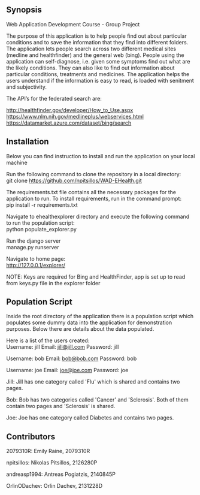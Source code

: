 ## Synopsis

Web Application Development Course - Group Project

The purpose of this application is to help people find out about particular conditions and to save the information that they find into different folders. The application lets people search across two different medical sites (medline and healthfinder) and the general web (bing).
People using the application can self-diagnose, i.e. given some symptoms find out what are the likely conditions. They can also like to find out information about particular conditions, treatments and medicines. The application helps the users understand if the information is easy to read, is loaded with senitment and subjectivity.

The API’s for the federated search are:

http://healthfinder.gov/developer/How_to_Use.aspx
https://www.nlm.nih.gov/medlineplus/webservices.html
https://datamarket.azure.com/dataset/bing/search

## Installation

Below you can find instruction to install and run the application on your local machine

Run the following command to clone the repository in a local directory:
<br />
git clone https://github.com/npitsillos/WAD-EHealth.git

The requirements.txt file contains all the necessary packages for the application to run.
To install requirements, run in the command prompt:
<br />
pip install -r requirements.txt

Navigate to ehealthexplorer directory and execute the following command to run the population script:
<br />
python populate_explorer.py

Run the django server
<br />
manage.py runserver

Navigate to home page:
<br />
http://127.0.0.1/explorer/

NOTE: Keys are required for Bing and HealthFinder, app is set up to read from keys.py file in the explorer folder

## Population Script

Inside the root directory of the application there is a population script which populates some dummy data into the application for demonstration purposes.
Below there are details about the data populated.

Here is a list of the users created: <br />
Username: jill
Email: jill@jill.com
Password: jill

Username: bob
Email: bob@bob.com
Password: bob

Username: joe
Email: joe@joe.com
Password: joe

Jill:
Jill has one category called 'Flu' which is shared and contains two pages.

Bob:
Bob has two categories called 'Cancer' and 'Sclerosis'. Both of them contain two pages and 'Sclerosis' is shared.

Joe:
Joe has one category called Diabetes and contains two pages.

## Contributors

2079310R: Emily Raine, 2079310R

npitsillos: Nikolas Pitsillos, 2126280P 

andreasp1994: Antreas Pogiatzis, 2140845P

OrlinODachev: Orlin Dachev, 2131228D 




